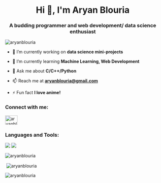 <h1 align="center">Hi 👋, I'm Aryan Blouria</h1>
<h3 align="center">A budding programmer and web development/ data science enthusiast</h3>

<p align="left"> <img src="https://komarev.com/ghpvc/?username=aryanblouria&label=Profile%20views&color=0e75b6&style=flat" alt="aryanblouria" /> </p>

- 🔭 I’m currently working on **data science mini-projects**

- 🌱 I’m currently learning **Machine Learning, Web Development**

- 💬 Ask me about **C/C++/Python**

- 📫 Reach me at **aryanblouria@gmail.com**

- ⚡ Fun fact **I love anime!**

<h3 align="left">Connect with me:</h3>
<p align="left">
<a href="https://linkedin.com/in/aryanblouria" target="blank"><img align="center" src="https://raw.githubusercontent.com/rahuldkjain/github-profile-readme-generator/master/src/images/icons/Social/linked-in-alt.svg" alt="aryanblouria" height="30" width="40" /></a>
</p>

<h3 align="left">Languages and Tools:</h3>
<img src="{https://img.shields.io/badge/Python-3776AB?style=for-the-badge&logo=python&logoColor=white}" />
<img src="{https://img.shields.io/badge/C-00599C?style=for-the-badge&logo=c&logoColor=white}" />
<!-- <img align="center" src="https://img.shields.io/badge/Python-3776AB?style=for-the-badge&logo=python&logoColor=white" height="25" width="60"><img align="center" src="https://img.shields.io/badge/C-00599C?style=for-the-badge&logo=c&logoColor=white" height="25" width="60"><img align="center" src="https://img.shields.io/badge/C%2B%2B-00599C?style=for-the-badge&logo=c%2B%2B&logoColor=white" height="25" width="60"><img align="center" src="https://img.shields.io/badge/Java-ED8B00?style=for-the-badge&logo=java&logoColor=white" height="25" width="60"><img align="center" src="https://img.shields.io/badge/HTML5-E34F26?style=for-the-badge&logo=html5&logoColor=white" height="25" width="60"><img align="center" src="https://img.shields.io/badge/CSS-239120?&style=for-the-badge&logo=css3&logoColor=white" height="25" width="60"><img align="center" src="https://img.shields.io/badge/JavaScript-F7DF1E?style=for-the-badge&logo=javascript&logoColor=black" height="25" width="60"><img align="center" src="https://img.shields.io/badge/Python-3776AB?style=for-the-badge&logo=python&logoColor=white" height="25" width="60"> -->

<p><img align="center" src="https://github-readme-stats.vercel.app/api/top-langs?username=aryanblouria&show_icons=true&locale=en&layout=compact" alt="aryanblouria" /></p>

<p>&nbsp;<img align="center" src="https://github-readme-stats.vercel.app/api?username=aryanblouria&show_icons=true&locale=en" alt="aryanblouria" /></p>

<p><img align="center" src="https://github-readme-streak-stats.herokuapp.com/?user=aryanblouria&" alt="aryanblouria" /></p>
